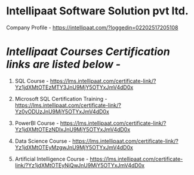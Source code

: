 # **Intellipaat Software Solution pvt ltd.**

Company Profile - https://intellipaat.com/?loggedin=02202517205108

# ***Intellipaat Courses Certification links are listed below -***
1. SQL Course - https://lms.intellipaat.com/certificate-link/?Yz1jdXMtOTEzMTY3JnU9MjY5OTYxJmV4dD0x

2. Microsoft SQL Certification Training - https://lms.intellipaat.com/certificate-link/?Yz0yODUzJnU9MjY5OTYxJmV4dD0x

3. PowerBI Course - https://lms.intellipaat.com/certificate-link/?Yz1jdXMtOTEzNDIxJnU9MjY5OTYxJmV4dD0x

4. Data Science Course - https://lms.intellipaat.com/certificate-link/?Yz1jdXMtOTEyMzgwJnU9MjY5OTYxJmV4dD0x

5. Artificial Intelligence Course - https://lms.intellipaat.com/certificate-link/?Yz1jdXMtOTEyNjQwJnU9MjY5OTYxJmV4dD0x
